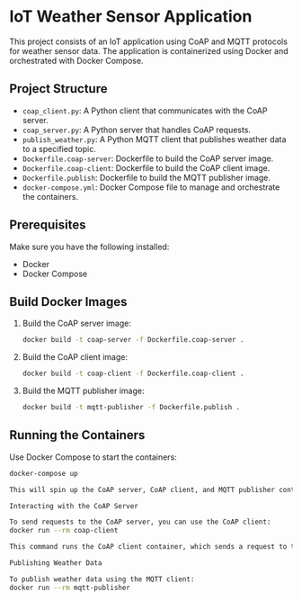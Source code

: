 # IoT Weather Sensor Application

This project consists of an IoT application using CoAP and MQTT protocols for weather sensor data. The application is containerized using Docker and orchestrated with Docker Compose.

## Project Structure

- `coap_client.py`: A Python client that communicates with the CoAP server.
- `coap_server.py`: A Python server that handles CoAP requests.
- `publish_weather.py`: A Python MQTT client that publishes weather data to a specified topic.
- `Dockerfile.coap-server`: Dockerfile to build the CoAP server image.
- `Dockerfile.coap-client`: Dockerfile to build the CoAP client image.
- `Dockerfile.publish`: Dockerfile to build the MQTT publisher image.
- `docker-compose.yml`: Docker Compose file to manage and orchestrate the containers.

## Prerequisites

Make sure you have the following installed:

- Docker
- Docker Compose

## Build Docker Images

1. Build the CoAP server image:
    ```bash
    docker build -t coap-server -f Dockerfile.coap-server .
    ```

2. Build the CoAP client image:
    ```bash
    docker build -t coap-client -f Dockerfile.coap-client .
    ```

3. Build the MQTT publisher image:
    ```bash
    docker build -t mqtt-publisher -f Dockerfile.publish .
    ```

## Running the Containers

Use Docker Compose to start the containers:

```bash
docker-compose up

This will spin up the CoAP server, CoAP client, and MQTT publisher containers as specified in the docker-compose.yml file.

Interacting with the CoAP Server

To send requests to the CoAP server, you can use the CoAP client:
docker run --rm coap-client

This command runs the CoAP client container, which sends a request to the CoAP server.

Publishing Weather Data

To publish weather data using the MQTT client:
docker run --rm mqtt-publisher